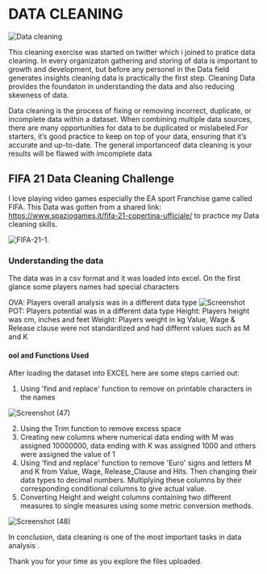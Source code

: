 # DATA CLEANING 
![Data cleaning](https://user-images.githubusercontent.com/92938944/226064114-17cadf58-fb67-4422-a04b-fb8a9edeee64.png)

This cleaning exercise was started on twitter which i joined to pratice data cleaning. 
In every organizaton gathering and storing of data is important to growth and development, but before any personel in the Data field generates insights 
cleaning data is practically the first step. 
Cleaning Data provides the foundaton in understanding the data and also reducing skewness of data.

Data cleaning is the process of fixing or removing incorrect,  duplicate, or incomplete data within a dataset. When combining multiple data sources, there are many opportunities for data to be duplicated or mislabeled.For starters, it’s good practice to keep on top of your data, ensuring that it’s accurate and up-to-date. The general importanceof data cleaning is your results will be flawed with imcomplete data

## FIFA 21 Data Cleaning Challenge
I love playing video games especially the EA sport Franchise game called FIFA. This Data was gotten from a shared link: https://www.spaziogames.it/fifa-21-copertina-ufficiale/ to practice my Data cleaning skills.
                          
![FIFA-21-1](https://user-images.githubusercontent.com/92938944/226065395-8886e981-bb55-4980-bca4-3c0c18843b75.png).

### Understanding the data
The data was in a csv format and it was loaded into excel.  On the first glance some players names had special characters

OVA: Players overall analysis was in a different data type
![Screenshot](https://user-images.githubusercontent.com/92938944/226066333-38b1229c-2bb9-440e-8bc7-cd12d826c4ef.png)
POT: Players potential was in a different data type
Height: Players height was cm, inches and feet
Weight: Players weight in kg
Value, Wage & Release clause were not standardized and had differnt values such as M and K
 
 #### ool and Functions Used
 After loading the dataset into EXCEL here are some steps carried out:
 
 1. Using 'find and replace' function to remove on printable characters in the names 
 
 ![Screenshot (47)](https://user-images.githubusercontent.com/92938944/226068328-de51910d-e38c-4a38-b44d-9bdfdb5b5ad2.png) 
 
 2. Using the Trim function to remove excess space
 3. Creating new columns where numerical data ending with M was assigned 10000000, data ending with K was assigned 1000 and others were assigned the value of 1
 4. Using 'find and replace' function to remove 'Euro' signs and letters M and K from Value, Wage, Release_Clause and Hits. Then changing their data types to decimal 
    numbers. Multiplying these columns by their corresponding conditional columns to give actual value.
 5. Converting Height and weight columns containing two different measures to single measures using some metric conversion methods.
     
![Screenshot (48)](https://user-images.githubusercontent.com/92938944/226068414-3a67dae0-e7f8-4dd7-adde-5f7860c7439b.png)

In conclusion, data cleaning is one of the most important tasks in data analysis .

Thank you for your time as you explore the files uploaded.


 
 









